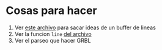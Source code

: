 Cosas para hacer
================

1. Ver [este archivo](~/Repositories/Contiki-ng-Attacks/os/dev/serial-line.c) para sacar ideas de un buffer de lineas
1. Ver la funcion `line` [del archivo](~/Repositories/GcodeCNCDemo/GcodeCNCDemo4AxisCNCShield/GcodeCNCDemo4AxisCNCShield.ino)
1. Ver el parseo que hacer GRBL


